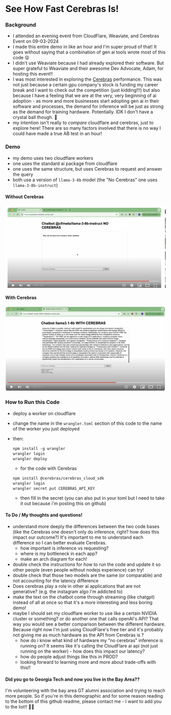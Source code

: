 # See How Fast Cerebras Is! 

### Background
- I attended an evening event from CloudFlare, Weaviate, and Cerebras Event on 09-03-2024
- I made this entire demo in like an hour and I'm super proud of that! It goes without saying that a combination of gen ai tools wrote most of this code 😜
- I didn't use Weaviate because I had already explored their software. But super grateful to Weaviate and their awesome Dev Advocate, Adam, for hosting this event!! 
- I was most interested in exploring the [Cerebras](https://cerebras.ai/) performance. This was not just because a certain gpu company's stock is funding my career break and I want to check out the competition (just kidding!!!) but also because I have a feeling that we are at the very, very beginning of ai adoption - as more and more businesses start adopting gen ai in their software and processes, the demand for inference will be just as strong as the demand for training hardware. Potentially. IDK I don't have a crystal ball though. 🔮
- my intention isn't really to *compare* cloudflare and cerebras, just to explore here! There are so many factors involved that there is no way I could have made a true AB test in an hour! 


### Demo 
- my demo uses two cloudflare workers 
- one uses the standard ai package from cloudflare 
- one uses the same structure, but uses Cerebras to request and answer the query 
- both use a version of `llama-3-8b` model (the "No Cerebras" one uses `llama-3-8b-instruct`)

#### Without Cerebras
[![Watch the video](img/no_cerebras_screenshot.png)](https://www.youtube.com/watch?v=vTgv9_W19HU)

#### With Cerebras 
[![Watch the video](img/with_cerebras.png)](https://youtu.be/R2KeB7jZKu8)




### How to Run this Code

- deploy a worker on cloudflare 
- change the name in the `wrangler.toml` section of this code to the name of the worker you just deployed
- then: 
    ```
    npm install -g wrangler
    wrangler login
    wrangler deploy
    ```
    - for the code with Cerebras 
    ```
    npm install @cerebras/cerebras_cloud_sdk
    wrangler login
    wrangler secret put CEREBRAS_API_KEY   
    ```

    - then fill in the secret (you can also put in your toml but I need to take it out because i'm posting this on github)




#### To Do / My thoughts and questions! 
- understand more deeply the differences between the two code bases (like the Cerebras one doesn't only do inference, right? how does this impact our outcome?) It's important to me to understand each difference so I can better evaluate Cerebras. 
    - how important is inference vs requesting? 
    - where is my bottleneck in each app? 
    - make an arch diagram for each! 
- double check the instructions for how to run the code and update it so other people (even people without nodejs experience) can try! 
- double check that those two models are the same (or comparable) and not accounting for the latency difference 
- Does cerebras play a role in other ai applications that are not generative? (e.g. the instagram algo I'm addicted to)
- make the text on the chatbot come through streaming (like chatgpt) instead of all at once so that it's a more interesting and less boring demo! 
- maybe I should set my cloudflare worker to use like a certain NVIDIA cluster or something? or do another one that calls openAI's API? That way you would see a better comparison between the different hardware. Because right now I'm just using CloudFlare's free tier and it's probably not giving me as much hardware as the API from Cerebras is ? 
    - how do i know what kind of hardware my "no cerebras" inference is running on? It seems like it's calling the CloudFlare ai api (not just running on the worker) - how does this impact our latency? 
    - how do people adjust things like this in PROD? 
    - looking forward to learning more and more about trade-offs with this!! 


#### Did you go to Georgia Tech and now you live in the Bay Area??
I'm volunteering with the bay area GT alumni association and trying to reach more people. So if you're in this demographic and for some reason reading to the bottom of this github readme, please contact me - I want to add you to the list!!   🐝🐝